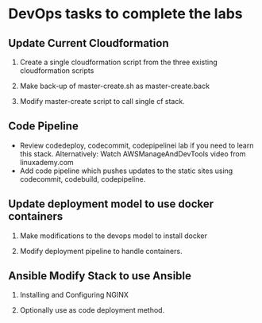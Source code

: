 # DevOps tasks to complete the labs

## Update Current Cloudformation

1. Create a single cloudformation script from the three existing  cloudformation scripts

2. Make back-up of master-create.sh as master-create.back

3. Modify master-create script to call single cf stack.  

## Code Pipeline 

- Review codedeploy, codecommit, codepipelinei lab if you need to learn this stack.
  Alternatively: Watch AWSManageAndDevTools video from linuxademy.com 
- Add code pipeline which pushes updates to the static sites using codecommit, codebuild, codepipeline.

## Update deployment model to use docker containers

1. Make modifications to the devops model to install docker

2. Modify deployment pipeline to handle containers.

## Ansible Modify Stack to use Ansible

1. Installing and Configuring NGINX

2. Optionally use as code deployment method.

